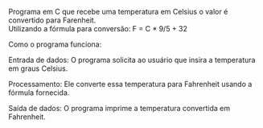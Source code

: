 Programa em C que recebe uma temperatura em Celsius o valor é convertido para Farenheit.  
Utilizando a fórmula para conversão:
F = C * 9/5 + 32   

Como o programa funciona:

Entrada de dados: O programa solicita ao usuário que insira a temperatura em graus Celsius.

Processamento: Ele converte essa temperatura para Fahrenheit usando a fórmula fornecida.

Saída de dados: O programa imprime a temperatura convertida em Fahrenheit.
